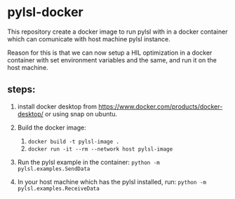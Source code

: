 # pylsl-docker

This repository create a docker image to run pylsl with in a docker container which can comunicate with host machine pylsl instance. 

Reason for this is that we can now setup a HIL optimization in a docker container with set environment variables and the same, and run it on the host machine. 


## steps:

1. install docker desktop from https://www.docker.com/products/docker-desktop/ or using snap on ubuntu.

2. Build the docker image:
   1. `docker build -t pylsl-image .`
   2. `docker run -it --rm --network host pylsl-image`


3. Run the pylsl example in the container:
    `python -m pylsl.examples.SendData`


4. In your host machine which has the pylsl installed, run:
    `python -m pylsl.examples.ReceiveData`




